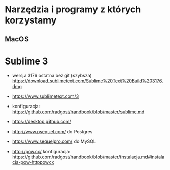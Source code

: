 # Narzędzia i programy z których korzystamy

## MacOS

# Sublime 3
* wersja 3176 ostatna bez git (szybsza) https://download.sublimetext.com/Sublime%20Text%20Build%203176.dmg
* https://www.sublimetext.com/3 
* konfiguracja: https://github.com/radgost/handbook/blob/master/sublime.md


* https://desktop.github.com/
* http://www.psequel.com/ do Postgres
* https://www.sequelpro.com/ do MySQL
* http://pow.cx/ konfiguracja: https://github.com/radgost/handbook/blob/master/instalacja.md#instalacja-pow-httppowcx
